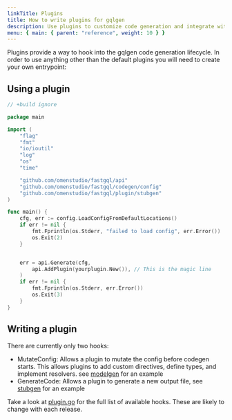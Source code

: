 ```yaml
---
linkTitle: Plugins
title: How to write plugins for gqlgen
description: Use plugins to customize code generation and integrate with other libraries
menu: { main: { parent: "reference", weight: 10 } }
---
```


Plugins provide a way to hook into the gqlgen code generation lifecycle. In order to use anything other than the
default plugins you will need to create your own entrypoint:

## Using a plugin

```go
// +build ignore

package main

import (
	"flag"
	"fmt"
	"io/ioutil"
	"log"
	"os"
	"time"

	"github.com/omenstudio/fastgql/api"
	"github.com/omenstudio/fastgql/codegen/config"
	"github.com/omenstudio/fastgql/plugin/stubgen"
)

func main() {
	cfg, err := config.LoadConfigFromDefaultLocations()
	if err != nil {
		fmt.Fprintln(os.Stderr, "failed to load config", err.Error())
		os.Exit(2)
	}


	err = api.Generate(cfg,
		api.AddPlugin(yourplugin.New()), // This is the magic line
	)
	if err != nil {
		fmt.Fprintln(os.Stderr, err.Error())
		os.Exit(3)
	}
}

```

## Writing a plugin

There are currently only two hooks:

- MutateConfig: Allows a plugin to mutate the config before codegen starts. This allows plugins to add
  custom directives, define types, and implement resolvers. see
  [modelgen](https://github.com/omenstudio/fastgql/tree/master/plugin/modelgen) for an example
- GenerateCode: Allows a plugin to generate a new output file, see
  [stubgen](https://github.com/omenstudio/fastgql/tree/master/plugin/stubgen) for an example

Take a look at [plugin.go](https://github.com/omenstudio/fastgql/blob/master/plugin/plugin.go) for the full list of
available hooks. These are likely to change with each release.

